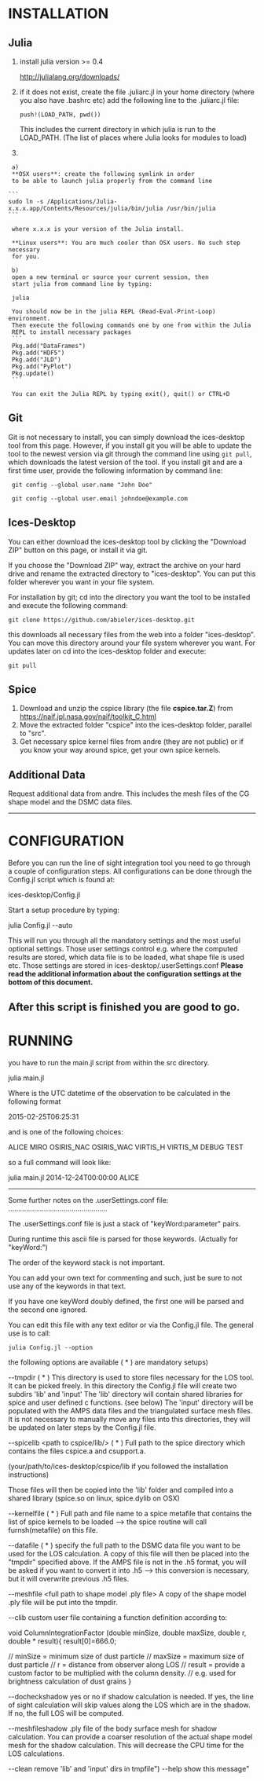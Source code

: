 INSTALLATION
============

Julia
------

  1. install julia version >= 0.4
  
     http://julialang.org/downloads/

  2. if it does not exist, create the file .juliarc.jl in your home
     directory (where you also have .bashrc etc)
     add the following line to the .juliarc.jl file:

     ```
     push!(LOAD_PATH, pwd())
     ```

     This includes the current directory in which julia is run
     to the LOAD_PATH. (The list of places where Julia looks for modules
     to load)

  3. 
  
     a)
     **OSX users**: create the following symlink in order
     to be able to launch julia properly from the command line
     
    ```
    sudo ln -s /Applications/Julia-x.x.x.app/Contents/Resources/julia/bin/julia /usr/bin/julia
    ```

     where x.x.x is your version of the Julia install.

     **Linux users**: You are much cooler than OSX users. No such step necessary
     for you.

     b)
     open a new terminal or source your current session, then
     start julia from command line by typing:

     julia

     You should now be in the julia REPL (Read-Eval-Print-Loop) environment.
     Then execute the following commands one by one from within the Julia
     REPL to install necessary packages
     ```
     Pkg.add("DataFrames")
     Pkg.add("HDF5")
     Pkg.add("JLD")
     Pkg.add("PyPlot")
     Pkg.update()
     ```
     
     You can exit the Julia REPL by typing exit(), quit() or CTRL+D


Git
----
  Git is not necessary to install, you can simply download the ices-desktop tool from this page.
  However, if you install git you will be able to update the tool to the newest version via git
  through the command line using `git pull`, which downloads the latest version of the tool. If you
  install git and are a first time user, provide the following information by command line:

  ```
   git config --global user.name "John Doe"
   
   git config --global user.email johndoe@example.com
  ```

Ices-Desktop
------------
  You can either download the ices-desktop tool by clicking the "Download ZIP" button on this page, or
  install it via git.
  
  If you choose the "Download ZIP" way, extract the archive on your hard drive and rename the
  extracted directory to "ices-desktop". You can put this folder wherever you want in your file system.
  
  For installation by git; cd into the directory you want the tool to be installed and execute
  the following command:
  
  ```
  git clone https://github.com/abieler/ices-desktop.git
  ```
  
  this downloads all necessary files from the web into a folder "ices-desktop". You can move this directory
  around your file system wherever you want. For updates later on cd into the ices-desktop folder and execute:
  
  ```
  git pull
  ```

Spice
-----
  1. Download and unzip the cspice library (the file **cspice.tar.Z**) from
      https://naif.jpl.nasa.gov/naif/toolkit_C.html
  2. Move the extracted folder "cspice" into the ices-desktop folder, parallel to "src".
  3. Get necessary spice kernel files from andre (they are not public) or if you know your way around spice, get your own spice      kernels.

Additional Data
---------------
  Request additional data from andre. This includes the mesh files of the CG shape model and the DSMC data files.

--------------------------------------------------------------------------------

CONFIGURATION
=============
Before you can run the line of sight integration tool you need to go through
a couple of configuration steps. All configurations can be done through the
Config.jl script which is found at:

ices-desktop/Config.jl

Start a setup procedure by typing:

julia Config.jl --auto

This will run you through all the mandatory settings and the most useful
optional settings. Those user settings control e.g. where the computed results
are stored, which data file is to be loaded, what shape file is used etc.
Those settings are stored in ices-desktop/.userSettings.conf
**Please read the additional information about the configuration settings
at the bottom of this document.**

After this script is finished you are good to go.
--------------------------------------------------------------------------------

RUNNING
=======

you have to run the main.jl script from within the src directory.

julia main.jl <date> <instrument>

Where <date> is the UTC datetime of the observation to be calculated in the
following format

2015-02-25T06:25:31

and <instrument> is one of the following choices:

ALICE
MIRO
OSIRIS_NAC
OSIRIS_WAC
VIRTIS_H
VIRTIS_M
DEBUG
TEST


so a full command will look like:

julia main.jl 2014-12-24T00:00:00 ALICE

--------------------------------------------------------------------------------



Some further notes on the .userSettings.conf file:
..................................................

The .userSettings.conf file is just a stack of
"keyWord:parameter"
pairs.

During runtime this ascii file is parsed for those keywords.
(Actually for "keyWord:")

The order of the keyword stack is not important.

You can add your own text for commenting and such, just be sure to not use any
of the keywords in that text.

If you have one keyWord doubly defined, the first one will be parsed and the
second one ignored.

You can edit this file with any text editor or via the Config.jl file.
The general use is to call:
```
julia Config.jl --option
```
the following options are available ( * ) are mandatory setups)

--tmpdir <path to temporary directory> ( * )
  This directory is used to store files necessary for the LOS tool. It can be
  picked freely. In this directory the Config.jl file will create two subdirs
  'lib' and 'input'
  The 'lib' directory will contain shared libraries for spice and user defined
  c functions. (see below)
  The 'input' directory will be populated with the AMPS data files and the
  triangulated surface mesh files.
  It is not necessary to manually move any files into this directories, they
  will be updated on later steps by the Config.jl file.


--spicelib <path to cspice/lib/> ( * )
  Full path to the spice directory which contains the files
  cspice.a and csupport.a.
  
  (your/path/to/ices-desktop/cspice/lib if you followed the installation instructions)
  
  Those files will then be copied into the 'lib' folder and compiled into a
  shared library (spice.so on linux, spice.dylib on OSX)
  

--kernelfile <full path to spice metafile> ( * )
  Full path and file name to a spice metafile that contains the list
  of spice kernels to be loaded
  --> the spice routine will call furnsh(metafile) on this file.
  
--datafile <full path to DSMC output file> ( * )
  specify the full path to the DSMC data file you want to be used for the LOS calculation.
  A copy of this file will then be placed into the "tmpdir" specified above. If the AMPS
  file is not in the .h5 format, you will be asked if you want to convert it into .h5
  --> this conversion is necessary, but it will overwrite previous .h5 files.
  
--meshfile <full path to shape model .ply file>
  A copy of the shape model .ply file will be put into the tmpdir.


--clib <full path to custom c function definition>
  custom user file containing a function definition according to:

  void
  ColumnIntegrationFactor (double minSize,
                           double maxSize,
                           double r,
                           double * result){
  result[0]=666.0;

  // minSize = minimum size of dust particle
  // maxSize = maximum size of dust particle
  // r       = distance from observer along LOS
  // result  = provide a custom factor to be multiplied with the column density.
  // e.g. used for brightness calculation of dust grains
  }

--docheckshadow   yes or no if shadow calculation is needed. 
  If yes, the line of sight calculation will skip values along
  the LOS which are in the shadow. If no, the full LOS will be computed.


--meshfileshadow  .ply file of the body surface mesh for shadow calculation. You can provide a coarser
  resolution of the actual shape model mesh for the shadow calculation. This will decrease the CPU time
  for the LOS calculations.
  


--clean           remove 'lib' and 'input' dirs in tmpfile")
--help            show this message"
